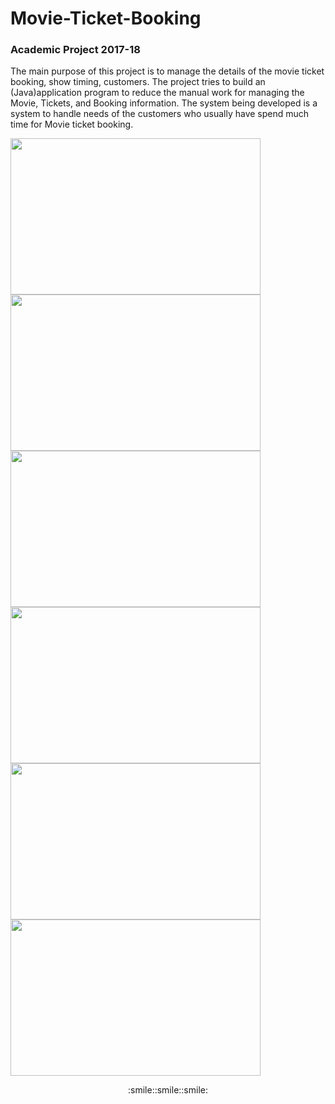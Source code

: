 # Movie-Ticket-Booking
###  Academic Project 2017-18
  The main purpose of this project is to manage the details of the movie ticket booking, show
timing, customers. The project tries to build an (Java)application program to reduce the manual work for
managing the Movie, Tickets, and Booking information. The system being developed is a system
to handle needs of the customers who usually have spend much time for Movie ticket booking.

<img align="left" width="400" height="250" src="https://drive.google.com/open?id=12XlZa02mEo8JKbSklReMISzPHNzxjC_g">
<img width="400" height="250" src="https://drive.google.com/open?id=14VwG2gFpsBU_L1EXvLcSV25JtpIgrO0-">

<img align="left" width="400" height="250" src="https://drive.google.com/open?id=1aJzkII0zM03X2VUsUroSZ6kwMMehKb_w">
<img width="400" height="250" src="https://drive.google.com/open?id=1rByGPSc4KDNvndMBCQ8iUANN2FTQWY8h">

<img align="left" width="400" height="250" src="https://drive.google.com/open?id=1QtAhAMQI6hrN0oRJcGb90e0iCSN-WfBR">
<img width="400" height="250" src="https://drive.google.com/open?id=1T5Oi6Y-NIrW30Yo5Shs50UlokSXzZyT-">


<p align="center">
 :smile::smile::smile:
</p>
